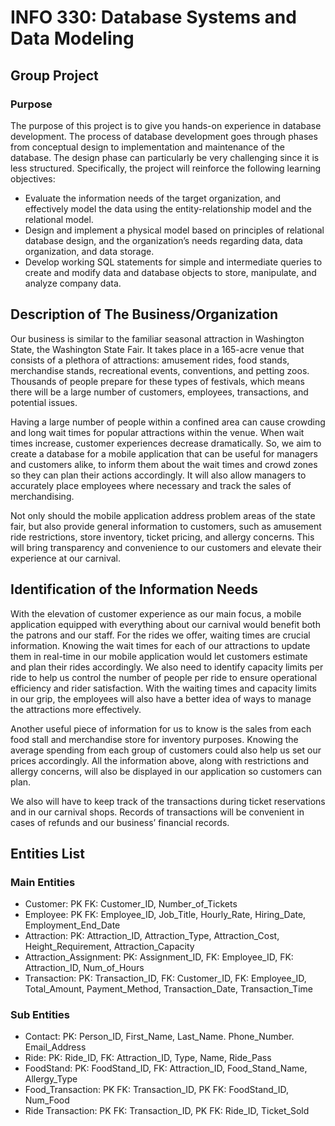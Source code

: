 # INFO 330: Database Systems and Data Modeling
## Group Project
### Purpose
The purpose of this project is to give you hands-on experience in database development. The process of database development goes through phases from conceptual design to implementation and maintenance of the database. The design phase can particularly be very challenging since it is less structured. Specifically, the project will reinforce the following learning objectives:
- Evaluate the information needs of the target organization, and effectively model the data using the entity-relationship model and the relational model.
- Design and implement a physical model based on principles of relational database design, and the organization’s needs regarding data, data organization, and data storage.
- Develop working SQL statements for simple and intermediate queries to create and modify data and database objects to store, manipulate, and analyze company data.

## Description of The Business/Organization

Our business is similar to the familiar seasonal attraction in Washington State, the Washington State Fair. It takes place in a 165-acre venue that consists of a plethora of attractions: amusement rides, food stands, merchandise stands, recreational events, conventions, and petting zoos. Thousands of people prepare for these types of festivals, which means there will be a large number of customers, employees, transactions, and potential issues.

Having a large number of people within a confined area can cause crowding and long wait times for popular attractions within the venue. When wait times increase, customer experiences decrease dramatically. So, we aim to create a database for a mobile application that can be useful for managers and customers alike, to inform them about the wait times and crowd zones so they can plan their actions accordingly.  It will also allow managers to accurately place employees where necessary and track the sales of merchandising.

Not only should the mobile application address problem areas of the state fair, but also provide general information to customers, such as amusement ride restrictions, store inventory, ticket pricing, and allergy concerns. This will bring transparency and convenience to our customers and elevate their experience at our carnival.

## Identification of the Information Needs

With the elevation of customer experience as our main focus, a mobile application equipped with everything about our carnival would benefit both the patrons and our staff. For the rides we offer, waiting times are crucial information. Knowing the wait times for each of our attractions to update them in real-time in our mobile application would let customers estimate and plan their rides accordingly. We also need to identify capacity limits per ride to help us control the number of people per ride to ensure operational efficiency and rider satisfaction. With the waiting times and capacity limits in our grip, the employees will also have a better idea of ways to manage the attractions more effectively.

Another useful piece of information for us to know is the sales from each food stall and merchandise store for inventory purposes. Knowing the average spending from each group of customers could also help us set our prices accordingly. All the information above, along with restrictions and allergy concerns, will also be displayed in our application so customers can plan.

We also will have to keep track of the transactions during ticket reservations and in our carnival shops. Records of transactions will be convenient in cases of refunds and our business’ financial records.

## Entities List
### Main Entities
- Customer: PK FK: Customer_ID, Number_of_Tickets
- Employee: PK FK: Employee_ID, Job_Title, Hourly_Rate, Hiring_Date, Employment_End_Date 
- Attraction: PK: Attraction_ID, Attraction_Type, Attraction_Cost, Height_Requirement, Attraction_Capacity
- Attraction_Assignment: PK: Assignment_ID, FK: Employee_ID, FK: Attraction_ID, Num_of_Hours
- Transaction: PK: Transaction_ID, FK: Customer_ID, FK: Employee_ID, Total_Amount, Payment_Method, Transaction_Date, Transaction_Time

### Sub Entities
- Contact: PK: Person_ID, First_Name, Last_Name. Phone_Number. Email_Address
- Ride: PK: Ride_ID, FK: Attraction_ID, Type, Name, Ride_Pass
- FoodStand: PK: FoodStand_ID, FK: Attraction_ID, Food_Stand_Name, Allergy_Type
- Food_Transaction: PK FK: Transaction_ID, PK FK: FoodStand_ID, Num_Food
- Ride Transaction: PK FK: Transaction_ID, PK FK: Ride_ID, Ticket_Sold

